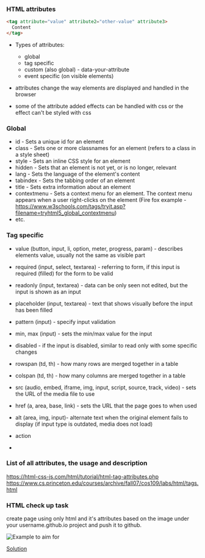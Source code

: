 ### HTML attributes
```HTML
<tag attribute="value" attribute2="other-value" attribute3>
  Content
</tag>
````

* Types of attributes:

    * global
    * tag specific
    * custom (also global) - data-your-attribute
    * event specific (on visible elements)
* attributes change the way elements are displayed and handled in the browser
* some of the attribute added effects can be handled with css or the effect can't be styled with css

### Global

* id - Sets a unique id for an element
* class - Sets one or more classnames for an element (refers to a class in a style sheet)
* style - Sets an inline CSS style for an element
* hidden - Sets that an element is not yet, or is no longer, relevant
* lang - Sets the language of the element's content
* tabindex - Sets the tabbing order of an element
* title - Sets extra information about an element
* contextmenu - Sets a context menu for an element. The context menu appears when a user right-clicks on the element (Fire fox example - https://www.w3schools.com/tags/tryit.asp?filename=tryhtml5_global_contextmenu)
* etc. 

### Tag specific

* value (button, input, li, option, meter, progress, param) - describes elements value, usually not the same as visible part
* required (input, select, textarea) - referring to form, if this input is required (filled) for the form to be valid
* readonly (input, textarea) - data can be only seen not edited, but the input is shown as an input
* placeholder (input, textarea) - text that shows visually before the input has been filled
* pattern (input) - specify input validation
* min, max (input) - sets the min/max value for the input
* disabled -  if the input is disabled, similar to read only with some specific changes

* rowspan (td, th) - how many rows are merged together in a table
* colspan (td, th) - how many columns are merged together in a table

* src (audio, embed, iframe, img, input, script, source, track, video) - sets the URL of the media file to use
* href (a, area, base, link) - sets the URL that the page goes to when used
* alt (area, img, input)- alternate text when the original element fails to display (if input type is outdated, media does not load)
* action
* 
### List of all attributes, the usage and description

https://html-css-js.com/html/tutorial/html-tag-attributes.php
https://www.cs.princeton.edu/courses/archive/fall07/cos109/labs/html/tags.html

### HTML check up task
create page using only html and it's attributes based on the image under your username.github.io project and push it to github.

![Example to aim for](img/W01L04.png)

[Solution](local-env-setup/src/W01L04/solution.html)